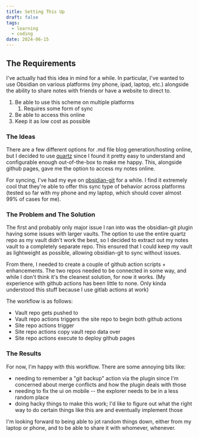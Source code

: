 ```yaml
---
title: Setting This Up
draft: false
tags:
  - learning
  - coding
date: 2024-06-15
---
```

## The Requirements
I've actually had this idea in mind for a while. In particular, I've wanted to use Obsidian on various platforms (my phone, ipad, laptop, etc.) alongside the ability to share notes with friends or have a website to direct to. 
1. Be able to use this scheme on multiple platforms
	1. Requires some form of sync
2. Be able to access this online
3. Keep it as low cost as possible

### The Ideas
There are a few different options for .md file blog generation/hosting online, but I decided to use [quartz](https://quartz.jzhao.xyz/) since I found it pretty easy to understand and configurable enough out-of-the-box to make me happy. This, alongside github pages, gave me the option to access my notes online.

For syncing, I've had my eye on [obsidian-git](https://github.com/denolehov/obsidian-git) for a while. I find it extremely cool that they're able to offer this sync type of behavior across platforms (tested so far with my phone and my laptop, which should cover almost 99% of cases for me). 

### The Problem and The Solution
The first and probably only major issue I ran into was the obsidian-git plugin having some issues with larger vaults. The option to use the entire quartz repo as my vault didn't work the best, so I decided to extract out my notes vault to a completely separate repo. This ensured that I could keep my vault as lightweight as possible, allowing obsidian-git to sync without issues.

From there, I needed to create a couple of github action scripts + enhancements. The two repos needed to be connected in some way, and while I don't think it's the cleanest solution, for now it works. (My experience with github actions has been little to none. Only kinda understood this stuff because I use gitlab actions at work)

The workflow is as follows:
- Vault repo gets pushed to
- Vault repo actions triggers the site repo to begin both github actions
- Site repo actions trigger
- Site repo actions copy vault repo data over
- Site repo actions execute to deploy github pages

### The Results
For now, I'm happy with this workflow. There are some annoying bits like:
- needing to remember a "git backup" action via the plugin since I'm concerned about merge conflicts and how the plugin deals with those
- needing to fix the ui on mobile -- the explorer needs to be in a less random place
- doing hacky things to make this work; I'd like to figure out what the right way to do certain things like this are and eventually implement those

I'm looking forward to being able to jot random things down, either from my laptop or phone, and to be able to share it with whomever, whenever.